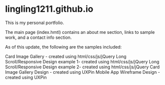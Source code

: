 # lingling1211.github.io

This is my personal portfolio.

The main page (index.hmtl) contains an about me section, links to sample work, and a contact info section.

As of this update, the following are the samples included:

Card Image Gallery - created using html/css/js/jQuery
Long Scroll/Responsive Design example 1-  created using html/css/js/jQuery
Long Scroll/Responsive Design example 2-  created using html/css/js/jQuery
Card Image Gallery Design - created using UXPin
Mobile App Wireframe Design - created using UXPin